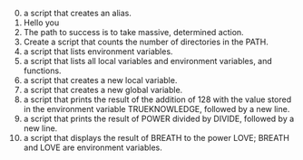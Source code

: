 0. a script that creates an alias.
1. Hello you
2. The path to success is to take massive, determined action.
3. Create a script that counts the number of directories in the PATH.
4. a script that lists environment variables.
5. a script that lists all local variables and environment variables, and functions.
 6. a script that creates a new local variable.
7. a script that creates a new global variable.
8. a script that prints the result of the addition of 128 with the value stored in the environment variable TRUEKNOWLEDGE, followed by a new line.
9. a script that prints the result of POWER divided by DIVIDE, followed by a new line.
10. a script that displays the result of BREATH to the power LOVE; BREATH and LOVE are environment variables.
